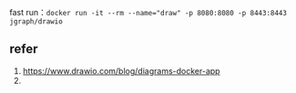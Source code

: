 
fast run：`docker run -it --rm --name="draw" -p 8080:8080 -p 8443:8443 jgraph/drawio`

## refer

1. https://www.drawio.com/blog/diagrams-docker-app
2. 